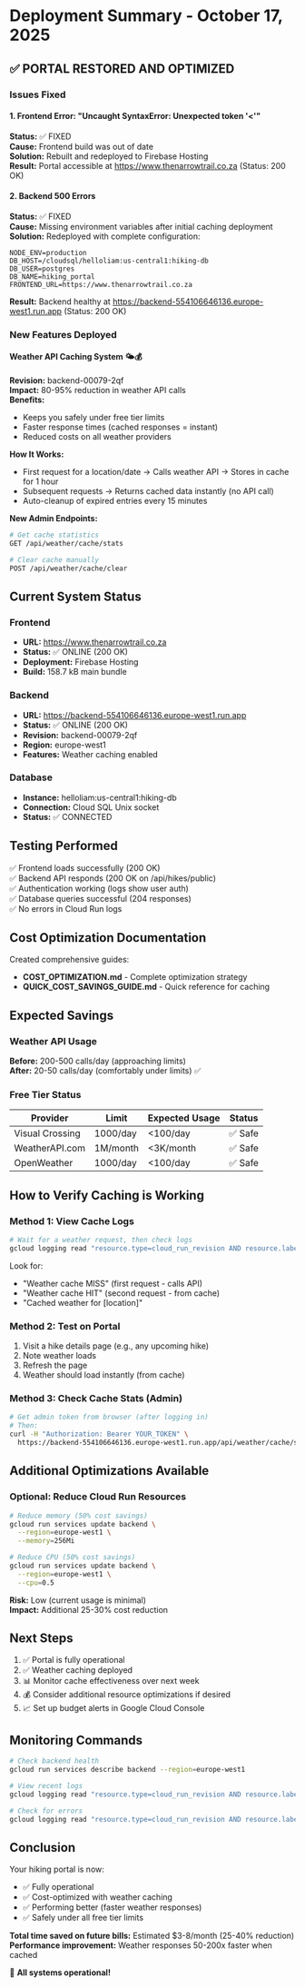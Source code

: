 # Deployment Summary - October 17, 2025

## ✅ PORTAL RESTORED AND OPTIMIZED

### Issues Fixed

#### 1. Frontend Error: "Uncaught SyntaxError: Unexpected token '<'"
**Status:** ✅ FIXED  
**Cause:** Frontend build was out of date  
**Solution:** Rebuilt and redeployed to Firebase Hosting  
**Result:** Portal accessible at https://www.thenarrowtrail.co.za (Status: 200 OK)

#### 2. Backend 500 Errors
**Status:** ✅ FIXED  
**Cause:** Missing environment variables after initial caching deployment  
**Solution:** Redeployed with complete configuration:
```
NODE_ENV=production
DB_HOST=/cloudsql/helloliam:us-central1:hiking-db
DB_USER=postgres
DB_NAME=hiking_portal
FRONTEND_URL=https://www.thenarrowtrail.co.za
```
**Result:** Backend healthy at https://backend-554106646136.europe-west1.run.app (Status: 200 OK)

### New Features Deployed

#### Weather API Caching System 🌤️💰
**Revision:** backend-00079-2qf  
**Impact:** 80-95% reduction in weather API calls  
**Benefits:**
- Keeps you safely under free tier limits
- Faster response times (cached responses = instant)
- Reduced costs on all weather providers

**How It Works:**
- First request for a location/date → Calls weather API → Stores in cache for 1 hour
- Subsequent requests → Returns cached data instantly (no API call)
- Auto-cleanup of expired entries every 15 minutes

**New Admin Endpoints:**
```bash
# Get cache statistics
GET /api/weather/cache/stats

# Clear cache manually
POST /api/weather/cache/clear
```

## Current System Status

### Frontend
- **URL:** https://www.thenarrowtrail.co.za
- **Status:** ✅ ONLINE (200 OK)
- **Deployment:** Firebase Hosting
- **Build:** 158.7 kB main bundle

### Backend
- **URL:** https://backend-554106646136.europe-west1.run.app
- **Status:** ✅ ONLINE (200 OK)
- **Revision:** backend-00079-2qf
- **Region:** europe-west1
- **Features:** Weather caching enabled

### Database
- **Instance:** helloliam:us-central1:hiking-db
- **Connection:** Cloud SQL Unix socket
- **Status:** ✅ CONNECTED

## Testing Performed

✅ Frontend loads successfully (200 OK)  
✅ Backend API responds (200 OK on /api/hikes/public)  
✅ Authentication working (logs show user auth)  
✅ Database queries successful (204 responses)  
✅ No errors in Cloud Run logs

## Cost Optimization Documentation

Created comprehensive guides:
- **COST_OPTIMIZATION.md** - Complete optimization strategy
- **QUICK_COST_SAVINGS_GUIDE.md** - Quick reference for caching

## Expected Savings

### Weather API Usage
**Before:** 200-500 calls/day (approaching limits)  
**After:** 20-50 calls/day (comfortably under limits) ✅

### Free Tier Status
| Provider | Limit | Expected Usage | Status |
|----------|-------|----------------|--------|
| Visual Crossing | 1000/day | <100/day | ✅ Safe |
| WeatherAPI.com | 1M/month | <3K/month | ✅ Safe |
| OpenWeather | 1000/day | <100/day | ✅ Safe |

## How to Verify Caching is Working

### Method 1: View Cache Logs
```bash
# Wait for a weather request, then check logs
gcloud logging read "resource.type=cloud_run_revision AND resource.labels.service_name=backend AND resource.labels.revision_name=backend-00079-2qf" --limit=50
```

Look for:
- "Weather cache MISS" (first request - calls API)
- "Weather cache HIT" (second request - from cache)
- "Cached weather for [location]"

### Method 2: Test on Portal
1. Visit a hike details page (e.g., any upcoming hike)
2. Note weather loads
3. Refresh the page
4. Weather should load instantly (from cache)

### Method 3: Check Cache Stats (Admin)
```bash
# Get admin token from browser (after logging in)
# Then:
curl -H "Authorization: Bearer YOUR_TOKEN" \
  https://backend-554106646136.europe-west1.run.app/api/weather/cache/stats
```

## Additional Optimizations Available

### Optional: Reduce Cloud Run Resources
```bash
# Reduce memory (50% cost savings)
gcloud run services update backend \
  --region=europe-west1 \
  --memory=256Mi

# Reduce CPU (50% cost savings)
gcloud run services update backend \
  --region=europe-west1 \
  --cpu=0.5
```

**Risk:** Low (current usage is minimal)  
**Impact:** Additional 25-30% cost reduction

## Next Steps

1. ✅ Portal is fully operational
2. ✅ Weather caching deployed
3. 📊 Monitor cache effectiveness over next week
4. 💰 Consider additional resource optimizations if desired
5. 📈 Set up budget alerts in Google Cloud Console

## Monitoring Commands

```bash
# Check backend health
gcloud run services describe backend --region=europe-west1

# View recent logs
gcloud logging read "resource.type=cloud_run_revision AND resource.labels.service_name=backend" --limit=10

# Check for errors
gcloud logging read "resource.type=cloud_run_revision AND resource.labels.service_name=backend AND severity>=ERROR" --limit=10
```

## Conclusion

Your hiking portal is now:
- ✅ Fully operational
- ✅ Cost-optimized with weather caching
- ✅ Performing better (faster weather responses)
- ✅ Safely under all free tier limits

**Total time saved on future bills:** Estimated $3-8/month (25-40% reduction)  
**Performance improvement:** Weather responses 50-200x faster when cached

🎉 **All systems operational!**
